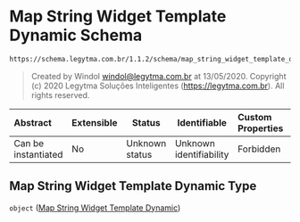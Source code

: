 # Map String Widget Template Dynamic Schema

```txt
https://schema.legytma.com.br/1.1.2/schema/map_string_widget_template_dynamic.schema.json
```




> Created by Windol [windol@legytma.com.br](mailto:windol@legytma.com.br) at 13/05/2020.
> Copyright (c) 2020 Legytma Soluções Inteligentes (<https://legytma.com.br>). All rights reserved.
>

| Abstract            | Extensible | Status         | Identifiable            | Custom Properties | Additional Properties | Access Restrictions | Defined In                                                                                                                        |
| :------------------ | ---------- | -------------- | ----------------------- | :---------------- | --------------------- | ------------------- | --------------------------------------------------------------------------------------------------------------------------------- |
| Can be instantiated | No         | Unknown status | Unknown identifiability | Forbidden         | Allowed               | none                | [map_string_widget_template_dynamic.schema.json](../schema/map_string_widget_template_dynamic.schema.json) |

## Map String Widget Template Dynamic Type

`object` ([Map String Widget Template Dynamic](map_string_widget_template_dynamic.md))
